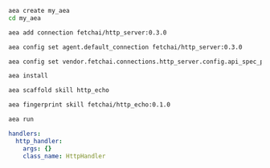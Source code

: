 ``` bash
aea create my_aea
cd my_aea
```
``` bash
aea add connection fetchai/http_server:0.3.0
```
``` bash
aea config set agent.default_connection fetchai/http_server:0.3.0
```
``` bash
aea config set vendor.fetchai.connections.http_server.config.api_spec_path "../examples/http_ex/petstore.yaml"
```
``` bash
aea install
```
``` bash
aea scaffold skill http_echo
```
``` bash
aea fingerprint skill fetchai/http_echo:0.1.0
```
``` bash
aea run
```
``` yaml
handlers:
  http_handler:
    args: {}
    class_name: HttpHandler
``` 
